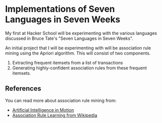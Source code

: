 Implementations of Seven Languages in Seven Weeks
=

My first at Hacker School will be experimenting with the various languages
discussed in Bruce Tate's "Seven Languages in Seven Weeks".

An initial project that I will be experimenting with will be association
rule mining using the Apriori algorithm. This will consist of two components.

1. Extracting frequent itemsets from a list of transactions
2. Generating highly-confident association rules from these frequent itemsets.

References
-
You can read more about association rule mining from:

* [Artificial Intelligence in Motion](http://aimotion.blogspot.co.uk/2013/01/machine-learning-and-data-mining.html)
* [Association Rule Learning from Wikipedia](http://en.wikipedia.org/wiki/Association_rule_learning)

